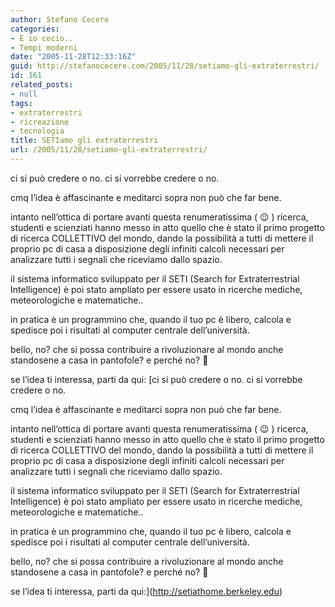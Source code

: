```yaml
---
author: Stefano Cecere
categories:
- E io cecio..
- Tempi moderni
date: "2005-11-28T12:33:16Z"
guid: http://stefanocecere.com/2005/11/28/setiamo-gli-extraterrestri/
id: 161
related_posts:
- null
tags:
- extraterrestri
- ricreazione
- tecnologia
title: SETIamo gli extraterrestri
url: /2005/11/28/setiamo-gli-extraterrestri/
---
```


<img src='/wp-content/et.jpg' alt='' align='left' />ci si pu&#xf2; credere o no. ci si vorrebbe credere o no.
  
cmq l&#x2019;idea &#xe8; affascinante e meditarci sopra non pu&#xf2; che far bene.

intanto nell&#x2019;ottica di portare avanti questa renumeratissima ( 😉 ) ricerca, studenti e scienziati hanno messo in atto quello che &#xe8; stato il primo progetto di ricerca COLLETTIVO del mondo, dando la possibilit&#xe0; a tutti di mettere il proprio pc di casa a disposizione degli infiniti calcoli necessari per analizzare tutti i segnali che riceviamo dallo spazio.

il sistema informatico sviluppato per il SETI (Search for Extraterrestrial Intelligence) &#xe8; poi stato ampliato per essere usato in ricerche mediche, meteorologiche e matematiche..
  
in pratica &#xe8; un programmino che, quando il tuo pc &#xe8; libero, calcola e spedisce poi i risultati al computer centrale dell&#x2019;universit&#xe0;.

bello, no? che si possa contribuire a rivoluzionare al mondo anche standosene a casa in pantofole? e perché no? 🙂

se l&#8217;idea ti interessa, parti da qui: [<img src='/wp-content/et.jpg' alt='' align='left' />ci si pu&#xf2; credere o no. ci si vorrebbe credere o no.
  
cmq l&#x2019;idea &#xe8; affascinante e meditarci sopra non pu&#xf2; che far bene.

intanto nell&#x2019;ottica di portare avanti questa renumeratissima ( 😉 ) ricerca, studenti e scienziati hanno messo in atto quello che &#xe8; stato il primo progetto di ricerca COLLETTIVO del mondo, dando la possibilit&#xe0; a tutti di mettere il proprio pc di casa a disposizione degli infiniti calcoli necessari per analizzare tutti i segnali che riceviamo dallo spazio.

il sistema informatico sviluppato per il SETI (Search for Extraterrestrial Intelligence) &#xe8; poi stato ampliato per essere usato in ricerche mediche, meteorologiche e matematiche..
  
in pratica &#xe8; un programmino che, quando il tuo pc &#xe8; libero, calcola e spedisce poi i risultati al computer centrale dell&#x2019;universit&#xe0;.

bello, no? che si possa contribuire a rivoluzionare al mondo anche standosene a casa in pantofole? e perché no? 🙂

se l&#8217;idea ti interessa, parti da qui:](http://setiathome.berkeley.edu)